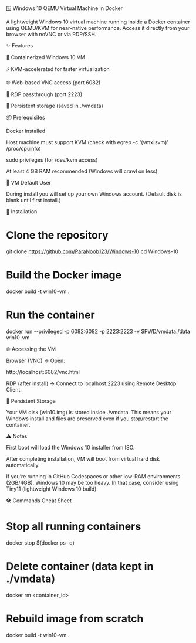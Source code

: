 🪟 Windows 10 QEMU Virtual Machine in Docker

A lightweight Windows 10 virtual machine running inside a Docker container using QEMU/KVM for near-native performance.
Access it directly from your browser with noVNC or via RDP/SSH.

✨ Features

🐳 Containerized Windows 10 VM

⚡ KVM-accelerated for faster virtualization

🌐 Web-based VNC access (port 6082)

🔑 RDP passthrough (port 2223)

💾 Persistent storage (saved in ./vmdata)

📦 Prerequisites

Docker installed

Host machine must support KVM (check with egrep -c '(vmx|svm)' /proc/cpuinfo)

sudo privileges (for /dev/kvm access)

At least 4 GB RAM recommended (Windows will crawl on less)

👤 VM Default User

During install you will set up your own Windows account.
(Default disk is blank until first install.)

🚀 Installation
# Clone the repository
git clone https://github.com/ParaNoob123/Windows-10
cd Windows-10

# Build the Docker image
docker build -t win10-vm .

# Run the container
docker run --privileged -p 6082:6082 -p 2223:2223 -v $PWD/vmdata:/data win10-vm

🌐 Accessing the VM

Browser (VNC) → Open:

http://localhost:6082/vnc.html


RDP (after install) → Connect to localhost:2223 using Remote Desktop Client.

💾 Persistent Storage

Your VM disk (win10.img) is stored inside ./vmdata.
This means your Windows install and files are preserved even if you stop/restart the container.

⚠️ Notes

First boot will load the Windows 10 installer from ISO.

After completing installation, VM will boot from virtual hard disk automatically.

If you’re running in GitHub Codespaces or other low-RAM environments (2GB/4GB), Windows 10 may be too heavy. In that case, consider using Tiny11 (lightweight Windows 10 build).

🛠️ Commands Cheat Sheet
# Stop all running containers
docker stop $(docker ps -q)

# Delete container (data kept in ./vmdata)
docker rm <container_id>

# Rebuild image from scratch
docker build -t win10-vm .
